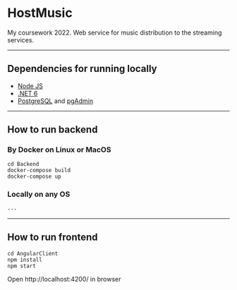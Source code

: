 # HostMusic
My coursework 2022. Web service for music distribution to the streaming services.

--------------------------  

## Dependencies for running locally

* [Node JS](https://nodejs.org/en/)
* [.NET 6](https://dotnet.microsoft.com/en-us/download/dotnet/6.0)
* [PostgreSQL](https://www.postgresql.org/download/) and [pgAdmin](https://www.pgadmin.org/download/)

--------------------------  

## How to run backend

### By Docker on Linux or MacOS

    cd Backend
    docker-compose build
    docker-compose up

### Locally on any OS

    ---
--------------------------  
## How to run frontend

    cd AngularClient
    npm install
    npm start

Open http://localhost:4200/ in browser